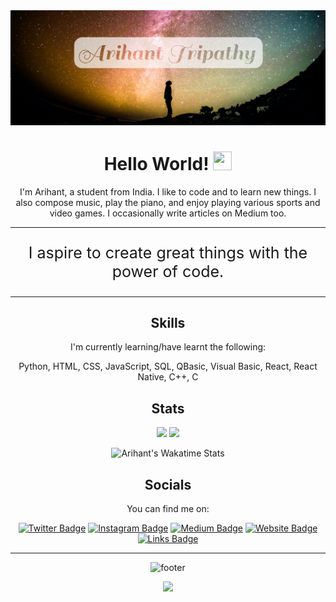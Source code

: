 <div align="center">
<img src="./Header Small.png">

# Hello World! <img src="https://media.tenor.com/images/45eacfe032ce44bd49ab05d99b4bae86/tenor.gif" width="30" height="30"/>

I'm Arihant, a student from India. I like to code and to learn new things. I also compose music, play the piano, and enjoy playing various sports and video games. I occasionally write articles on Medium too.

<hr>
<p align="center" style="font-size: 25px;">I aspire to create great things with the power of code.</p>
<hr>

## Skills

I'm currently learning/have learnt the following:

Python, HTML, CSS, JavaScript, SQL, QBasic, Visual Basic, React, React Native, C++, C
## Stats

<p>

<img src="https://github-readme-stats.vercel.app/api?username=Arihant25&show_icons=true&hide_border=true&include_all_commits=true&count_private=true&custom_title=Arihant%27s+Awesome+GitHub+Stats!&bg_color=30,ff0000,ff2300,ff3400,ff4100,ff4c00,f16f00,e38800,d49d00,b1be33,88d86e,55eeaf,00ffef&title_color=fff&text_color=fff" />
<img src="https://github-readme-stats.vercel.app/api/top-langs/?username=Arihant25&hide_border=true&langs_count=10&layout=compact&custom_title=My%20Top%20Languages%20On%20GitHub&bg_color=20,bb08b3,8e5fe2,5188fa,00a7fd,2cbff4&title_color=fff&text_color=fff" />

</p>

![Arihant's Wakatime Stats](https://github-readme-stats.vercel.app/api/wakatime?username=Arihant25&hide_border=true&custom_title=Time+Spent+Coding+This+Week&&bg_color=20,053885,a63994,ff4e72,ff9e32,fbfb00&title_color=fff&text_color=fff)

## Socials

You can find me on:

[![Twitter Badge](https://img.shields.io/badge/-Twitter-00acee?style=for-the-badge&logo=Twitter&logoColor=white)](https://twitter.com/ArihantTripathy)
[![Instagram Badge](https://img.shields.io/badge/-Instagram-e4405f?style=for-the-badge&logo=Instagram&logoColor=white)](https://instagram.com/arihanttr/)
[![Medium Badge](https://img.shields.io/badge/medium-%2312100E.svg?&style=for-the-badge&logo=medium&logoColor=white)](https://medium.com/@Arihant15/)
[![Website Badge](https://img.shields.io/badge/Website-3b5998?style=for-the-badge&logo=google-chrome&logoColor=white)](https://Arihant25.github.io/)
[![Links Badge](https://img.shields.io/badge/Elsewhere-red?style=for-the-badge)](https://bio.link/arihanttr)

<hr>

![footer](https://capsule-render.vercel.app/api?section=footer&type=waving&color=gradient&height=200&text=Thanks%20for%20visiting%20me!&animation=twinkling&fontSize=40&fontAlignY=70)

![](https://hit.yhype.me/github/profile?user_id=22986534)

</div>
